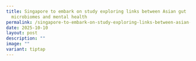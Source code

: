 ```yaml
---
title: Singapore to embark on study exploring links between Asian gut
  microbiomes and mental health
permalink: /singapore-to-embark-on-study-exploring-links-between-asian-gut-microbiomes-and-mental-health/
date: 2025-10-10
layout: post
description: ""
image: ""
variant: tiptap
---
```

